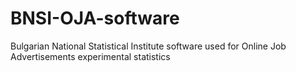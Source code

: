 # BNSI-OJA-software
Bulgarian National Statistical Institute software used for Online Job Advertisements experimental statistics
